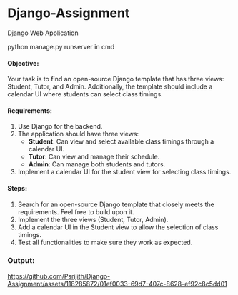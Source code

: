 # Django-Assignment
Django Web Application

python manage.py runserver 
in cmd

#### Objective:
Your task is to find an open-source Django template that has three views: Student, Tutor, and Admin. Additionally, the template should include a calendar UI where students can select class timings.

#### Requirements:

1. Use Django for the backend.
2. The application should have three views:
    - **Student**: Can view and select available class timings through a calendar UI.
    - **Tutor**: Can view and manage their schedule.
    - **Admin**: Can manage both students and tutors.
3. Implement a calendar UI for the student view for selecting class timings.

#### Steps:
1. Search for an open-source Django template that closely meets the requirements. Feel free to build upon it.
2. Implement the three views (Student, Tutor, Admin).
3. Add a calendar UI in the Student view to allow the selection of class timings.
4. Test all functionalities to make sure they work as expected.

### Output:

 

https://github.com/Psrijith/Django-Assignment/assets/118285872/01ef0033-69d7-407c-8628-ef92c8c5dd01




